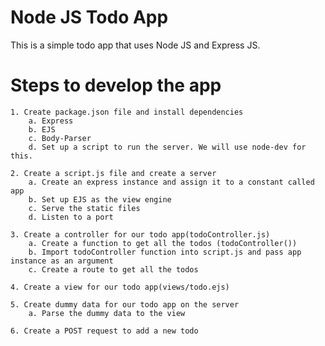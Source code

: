 # Node JS Todo App

This is a simple todo app that uses Node JS and Express JS.

# Steps to develop the app

    1. Create package.json file and install dependencies
        a. Express
        b. EJS
        c. Body-Parser
        d. Set up a script to run the server. We will use node-dev for this.
    
    2. Create a script.js file and create a server
        a. Create an express instance and assign it to a constant called app
        b. Set up EJS as the view engine
        c. Serve the static files
        d. Listen to a port

    3. Create a controller for our todo app(todoController.js)
        a. Create a function to get all the todos (todoController())
        b. Import todoController function into script.js and pass app instance as an argument
        c. Create a route to get all the todos

    4. Create a view for our todo app(views/todo.ejs)
    
    5. Create dummy data for our todo app on the server
        a. Parse the dummy data to the view
    
    6. Create a POST request to add a new todo